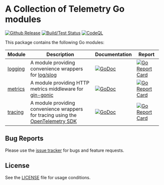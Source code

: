 # A Collection of Telemetry Go modules

[![Github Release](https://img.shields.io/github/release/els0r/telemetry.svg)](https://github.com/els0r/telemetry/releases)
[![Build/Test Status](https://github.com/els0r/telemetry/workflows/Go/badge.svg)](https://github.com/els0r/telemetry/actions?query=workflow%3AGo)
[![CodeQL](https://github.com/els0r/telemetry/actions/workflows/codeql-analysis.yml/badge.svg)](https://github.com/els0r/telemetry/actions/workflows/codeql-analysis.yml)

This package contains the following Go modules:

|Module|Description|Documentation|Report|
|-|-|-|-|
| [logging](./logging) | A module providing convenience wrappers for [log/slog](https://pkg.go.dev/log/slog) | [![GoDoc](https://godoc.org/github.com/fels0r/telemetry/logging?status.svg)](https://godoc.org/github.com/els0r/telemetry/logging/) | [![Go Report Card](https://goreportcard.com/badge/github.com/els0r/telemetry/logging)](https://goreportcard.com/report/github.com/els0r/telemetry/logging) |
| [metrics](./metrics) | A module providing HTTP metrics middleware for [gin-gonic](github.com/gin-gonic/gin) | [![GoDoc](https://godoc.org/github.com/els0r/telemetry/metrics?status.svg)](https://godoc.org/github.com/els0r/telemetry/metrics/) | [![Go Report Card](https://goreportcard.com/badge/github.com/els0r/telemetry/metrics)](https://goreportcard.com/report/github.com/els0r/telemetry/metrics) |
| [tracing](./tracing) | A module providing convenience wrappers for tracing using the [OpenTelemetry SDK](go.opentelemetry.io/otel/sdk/trace) | [![GoDoc](https://godoc.org/github.com/els0r/telemetry/tracing?status.svg)](https://godoc.org/github.com/els0r/telemetry/tracing/) | [![Go Report Card](https://goreportcard.com/badge/github.com/els0r/telemetry/tracing)](https://goreportcard.com/report/github.com/els0r/telemetry/tracing) |

## Bug Reports

Please use the [issue tracker](https://github.com/els0r/telemetry/issues) for bugs and feature requests.

## License

See the [LICENSE](./LICENSE) file for usage conditions.
